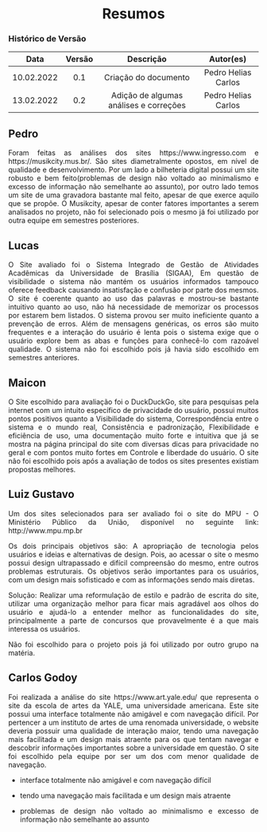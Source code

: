 # <center>Resumos

### Histórico de Versão
|    Data    | Versão | Descrição            | Autor(es)       |
| :--------: | :----: | :------------------: | :-------------: |
| 10.02.2022 |  0.1   | Criação do documento | Pedro Helias Carlos |
| 13.02.2022 |  0.2   | Adição de algumas análises e correções | Pedro Helias Carlos |

<div align="justify">

## Pedro

<p>Foram feitas as análises dos sites https://www.ingresso.com e https://musikcity.mus.br/. São sites diametralmente opostos, em nível de qualidade e desenvolvimento. Por um lado a bilheteria digital possui um site robusto e bem feito(problemas de design não voltado ao minimalismo e excesso de informação não semelhante ao assunto), por outro lado temos um site de uma gravadora bastante mal feito, apesar de que exerce aquilo que se propõe. O Musikcity, apesar de conter fatores importantes a serem analisados no projeto, não foi selecionado pois o mesmo já foi utilizado por outra equipe em semestres posteriores.</p>

## Lucas

<p>O Site avaliado foi o Sistema Integrado de Gestão de Atividades Acadêmicas da Universidade de Brasília (SIGAA), Em questão de visibilidade o sistema não mantém os usuários informados tampouco oferece feedback causando insatisfação e confusão por parte dos mesmos. O site é coerente quanto ao uso das palavras e mostrou-se bastante intuitivo quanto ao uso, não há necessidade de memorizar os processos por estarem bem listados. O sistema provou ser muito ineficiente quanto a prevenção de erros. Além de mensagens genéricas, os erros são muito frequentes e a interação do usuário é lenta pois o sistema exige que o usuário explore bem as abas e funções para conhecê-lo com razoável qualidade. O sistema não foi escolhido pois já havia sido escolhido em semestres anteriores.</p>

## Maicon

<p>O Site escolhido para avaliação foi o DuckDuckGo, site para pesquisas pela internet com um intuito específico de privacidade do usuário, possui muitos pontos positivos quanto a Visibilidade do sistema, Correspondência entre o sistema e o mundo real, Consistência e padronização, Flexibilidade e eficiência de uso, uma documentação muito forte e intuitiva que já se mostra na página principal do site com diversas dicas para privacidade no geral e com pontos muito fortes em Controle e liberdade do usuário. O site não foi escolhido pois após a avaliação de todos os sites presentes existiam propostas melhores.
</p>

## Luiz Gustavo

<p>Um dos sites selecionados para ser avaliado foi o site do MPU - O Ministério Público da União, disponível no seguinte link: http://www.mpu.mp.br

Os dois principais objetivos são: A apropriação de tecnologia pelos usuários e ideias e alternativas de design. Pois, ao acessar o site o mesmo possui design ultrapassado e difícil compreensão do mesmo, entre outros problemas estruturais. Os objetivos serão importantes para os usuários, com um design mais sofisticado e com as informações sendo mais diretas.

Solução: Realizar uma reformulação de estilo e padrão de escrita do site, utilizar uma organização melhor para ficar mais agradável aos olhos do usuário e ajudá-lo a entender melhor as funcionalidades do site, principalmente a parte de concursos que provavelmente é a que mais interessa os usuários.

Não foi escolhido para o projeto pois já foi utilizado por outro grupo na matéria.

</p>

## Carlos Godoy

<p>Foi realizada a análise do site https://www.art.yale.edu/ que representa o site da escola de artes da YALE, uma universidade americana.
Este site possui uma interface totalmente não amigável e com navegação difícil. Por pertencer a um instituto de artes de uma renomada universidade, o website deveria possuir uma qualidade de interação maior, tendo uma navegação mais facilitada e um design mais atraente para os que tentam navegar e descobrir informações importantes sobre a universidade em questão. O site foi escolhido pela equipe por ser um dos com menor qualidade de navegação.

- interface totalmente não amigável e com navegação difícil

- tendo uma navegação mais facilitada e um design mais atraente

- problemas de design não voltado ao minimalismo e excesso de informação não semelhante ao assunto

</p>
